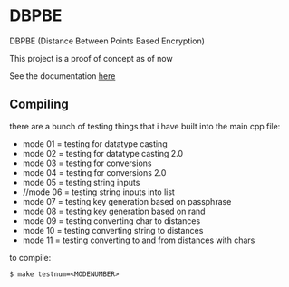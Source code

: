 # DBPBE
DBPBE (Distance Between Points Based Encryption)

This project is a proof of concept as of now

See the documentation [here](https://dbpbe.com)

## Compiling

there are a bunch of testing things that i have built into the main cpp file:

- mode 01 = testing for datatype casting
- mode 02 = testing for datatype casting 2.0
- mode 03 = testing for conversions
- mode 04 = testing for conversions 2.0
- mode 05 = testing string inputs
- //mode 06 = testing string inputs into list
- mode 07 = testing key generation based on passphrase
- mode 08 = testing key generation based on rand
- mode 09 = testing converting char to distances
- mode 10 = testing converting string to distances
- mode 11 = testing converting to and from distances with chars

to compile:

```shell
$ make testnum=<MODENUMBER>
```
